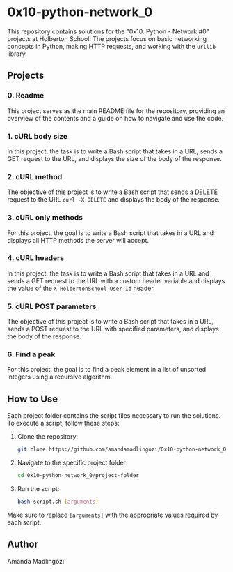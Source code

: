 # 0x10-python-network_0

This repository contains solutions for the "0x10. Python - Network #0" projects at Holberton School. The projects focus on basic networking concepts in Python, making HTTP requests, and working with the `urllib` library.

## Projects

### 0. Readme

This project serves as the main README file for the repository, providing an overview of the contents and a guide on how to navigate and use the code.

### 1. cURL body size

In this project, the task is to write a Bash script that takes in a URL, sends a GET request to the URL, and displays the size of the body of the response.

### 2. cURL method

The objective of this project is to write a Bash script that sends a DELETE request to the URL `curl -X DELETE` and displays the body of the response.

### 3. cURL only methods

For this project, the goal is to write a Bash script that takes in a URL and displays all HTTP methods the server will accept.

### 4. cURL headers

In this project, the task is to write a Bash script that takes in a URL and sends a GET request to the URL with a custom header variable and displays the value of the `X-HolbertonSchool-User-Id` header.

### 5. cURL POST parameters

The objective of this project is to write a Bash script that takes in a URL, sends a POST request to the URL with specified parameters, and displays the body of the response.

### 6. Find a peak

For this project, the goal is to find a peak element in a list of unsorted integers using a recursive algorithm.

## How to Use

Each project folder contains the script files necessary to run the solutions. To execute a script, follow these steps:

1. Clone the repository:

    ```bash
    git clone https://github.com/amandamadlingozi/0x10-python-network_0.git
    ```

2. Navigate to the specific project folder:

    ```bash
    cd 0x10-python-network_0/project-folder
    ```

3. Run the script:

    ```bash
    bash script.sh [arguments]
    ```

Make sure to replace `[arguments]` with the appropriate values required by each script.

## Author

Amanda Madlingozi

